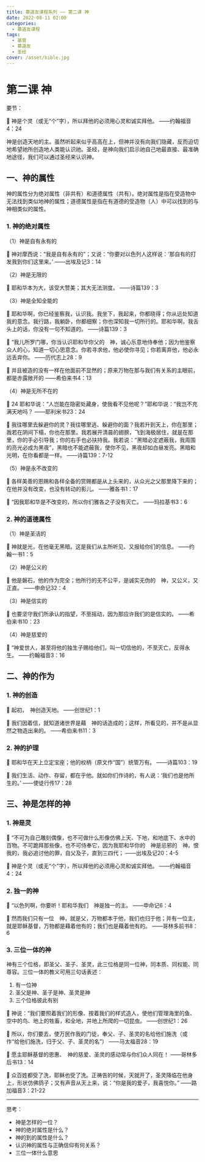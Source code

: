 ```yaml
---
title: 慕道友课程系列 —— 第二课 神
date: 2022-08-11 02:00
categories:
  - 慕道友课程
tags:
  - 基督
  - 慕道友
  - 圣经
cover: /asset/bible.jpg
---
```


# 第二课 神

要节：

<aside>
📙 神是个灵（或无“个”字），所以拜他的必须用心灵和诚实拜他。
——约翰福音4：24

</aside>

神是创造天地的主。虽然听起来似乎高高在上，但神并没有向我们隐藏，反而迫切地希望祂所创造地人类能认识祂。圣经，是神向我们启示祂自己地最直接、最准确地途径，我们可以通过圣经来认识神。

## 一、神的属性

神的属性分为绝对属性（非共有）和道德属性（共有）。绝对属性是指在受造物中无法找到类似地神的属性；道德属性是指在有道德的受造物（人）中可以找到的与神相类似的属性。

### 1. 神的绝对属性

（1）神是自有永有的

<aside>
📙 神对摩西说：“我是自有永有的”；又说：“你要对以色列人这样说：‘那自有的打发我到你们这里来。’
——出埃及记3：14

</aside>

（2）神是无限的

<aside>
📙 耶和华本为大，该受大赞美；其大无法测度。
——诗篇139：3

</aside>

（3）神是全知全能的

<aside>
📙 耶和华啊，你已经鉴察我，认识我。我坐下，我起来，你都晓得；你从远处知道我的意念。我行路，我躺卧，你都细察；你也深知我一切所行的。耶和华啊，我舌头上的话，你没有一句不知道的。
——诗篇139：3

📙 “我儿所罗门哪，你当认识耶和华你父的　神，诚心乐意地侍奉他；因为他鉴察众人的心，知道一切心思意念。你若寻求他，他必使你寻见；你若离弃他，他必永远丢弃你。
——历代志上28：9

📙 并且被造的没有一样在他面前不显然的；原来万物在那与我们有关系的主眼前，都是赤露敞开的
——希伯来书4：13

</aside>

（4）神是无所不在的

<aside>
📙 24 耶和华说：“人岂能在隐密处藏身，使我看不见他呢？”耶和华说：“我岂不充满天地吗？
——耶利米书23：24

📙 我往哪里去躲避你的灵？我往哪里逃、躲避你的面？我若升到天上，你在那里；我若在阴间下榻，你也在那里。我若展开清晨的翅膀，飞到海极居住，就是在那里，你的手必引导我；你的右手也必扶持我。我若说：“黑暗必定遮蔽我，我周围的亮光必成为黑夜”，黑暗也不能遮蔽我，使你不见，黑夜却如白昼发亮。黑暗和光明，在你看都是一样。
——诗篇139：7-12

</aside>

（5）神是永不改变的

<aside>
📙 各样美善的恩赐和各样全备的赏赐都是从上头来的，从众光之父那里降下来的；在他并没有改变，也没有转动的影儿。
——雅各书1：17

📙 “因我耶和华是不改变的，所以你们雅各之子没有灭亡。
——玛拉基书3：6

</aside>

### 2. 神的道德属性

（1）神是圣洁的

<aside>
📙 神就是光，在他毫无黑暗。这是我们从主所听见、又报给你们的信息。
——约翰一书1：5

</aside>

（2）神是公义的

<aside>
📙 他是磐石，他的作为完全；他所行的无不公平，是诚实无伪的　神，又公义，又正直。
——申命记32：4

</aside>

（3）神是信实的

<aside>
📙 也要坚守我们所承认的指望，不至摇动，因为那应许我们的是信实的。
——希伯来书10：23

</aside>

（4）神是慈爱的

<aside>
📙 “神爱世人，甚至将他的独生子赐给他们，叫一切信他的，不至灭亡，反得永生。
——约翰福音3：16

</aside>

## 二、神的作为

### 1. 神的创造

<aside>
📙 起初，　神创造天地。
——创世纪1：1

📙 我们因着信，就知道诸世界是藉　神的话造成的；这样，所看见的，并不是从显然之物造出来的。
——希伯来书11：3

</aside>

### 2. 神的护理

<aside>
📙 耶和华在天上立定宝座；他的权柄（原文作“国”）统管万有。
——诗篇103：19

📙 我们生活、动作、存留，都在乎他。就如你们作诗的，有人说：‘我们也是他所生的。’
——使徒行传17：28

</aside>

## 三、神是怎样的神

### 1. 神是灵

<aside>
📙 “不可为自己雕刻偶像，也不可做什么形像仿佛上天、下地，和地底下、水中的百物。不可跪拜那些像，也不可侍奉它，因为我耶和华你的　神是忌邪的　神。恨我的，我必追讨他的罪，自父及子，直到三四代；
——出埃及记20：4-5

📙 神是个灵（或无“个”字），所以拜他的必须用心灵和诚实拜他。
——约翰福音4：24

</aside>

### 2. 独一的神

<aside>
📙 “以色列啊，你要听！耶和华我们　神是独一的主。
——申命记6：4

📙 然而我们只有一位　神，就是父，万物都本于他，我们也归于他；并有一位主，就是耶稣基督，万物都是藉着他有的；我们也是藉着他有的。
——哥林多前书8：6

</aside>

### 3. 三位一体的神

神有三个位格，即圣父、圣子、圣灵，此三位格是同一位神，同本质、同权能、同尊容。三位一体的教义可用三句话表述：

1. 有一位神
2. 圣父是神、圣子是神、圣灵是神
3. 三个位格彼此有别

<aside>
📙 神说：“我们要照着我们的形像、按着我们的样式造人，使他们管理海里的鱼、空中的鸟、地上的牲畜，和全地，并地上所爬的一切昆虫。
——创世纪1：26

📙 所以，你们要去，使万民作我的门徒，奉父、子、圣灵的名给他们施洗（或作“给他们施洗，归于父、子、圣灵的名”）
——马太福音28：19

📙 愿主耶稣基督的恩惠、　神的慈爱、圣灵的感动常与你们众人同在！
——哥林多后书13：14

📙 众百姓都受了洗，耶稣也受了洗。正祷告的时候，天就开了，圣灵降临在他身上，形状仿佛鸽子；又有声音从天上来，说：“你是我的爱子，我喜悦你。”
——路加福音3：21-22

</aside>

---

思考：

- 神是怎样的一位？
- 神的绝对属性是什么？
- 神的到的属性是什么？
- 认识神的属性与正确信仰有何关系？
- 三位一体什么意思